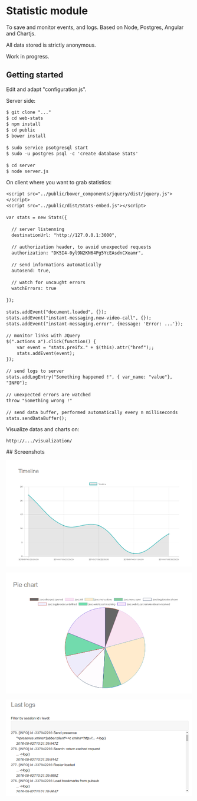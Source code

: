 # Statistic module

To save and monitor events, and logs. Based on Node, Postgres, Angular and Chartjs.

All data stored is strictly anonymous.

Work in progress.

## Getting started

Edit and adapt "configuration.js".

Server side:

    $ git clone "..."
    $ cd web-stats
    $ npm install
    $ cd public
    $ bower install
    
    $ sudo service psotgresql start
    $ sudo -u postgres psql -c 'create database Stats' 

    $ cd server
    $ node server.js
    
On client where you want to grab statistics:
    
    <script src="../public/bower_components/jquery/dist/jquery.js"></script>
    <script src="../public/dist/Stats-embed.js"></script>
    
    var stats = new Stats({
      
      // server listenning
      destinationUrl: "http://127.0.0.1:3000",
      
      // authorization header, to avoid unexpected requests
      authorization: "DK5I4-0yl9N2KN64Pg5YcEAsdnCXeamr",
      
      // send informations automatically
      autosend: true,
      
      // watch for uncaught errors
      watchErrors: true
      
    });
    
    stats.addEvent("document.loaded", {});
    stats.addEvent("instant-messaging.new-video-call", {});
    stats.addEvent("instant-messaging.error", {message: 'Error: ...'});
    
    // monitor links with JQuery
    $(".actions a").click(function() {
        var event = "stats.preifx." + $(this).attr("href");;
        stats.addEvent(event);
    });
    
    // send logs to server
    stats.addLogEntry("Something happened !", { var_name: "value"}, "INFO");
    
    // unexpected errors are watched
    throw "Something wrong !"
    
    // send data buffer, performed automatically every n milliseconds
    stats.sendDataBuffer();
    
    
Visualize datas and charts on:

    http://.../visualization/

         
## Screenshots


![alt=Screenshot 1](https://github.com/remipassmoilesel/web-stats/blob/master/images/screenshot_1.png)


![alt=Screenshot 2](https://github.com/remipassmoilesel/web-stats/blob/master/images/screenshot_2.png)


![alt=Screenshot 3](https://github.com/remipassmoilesel/web-stats/blob/master/images/screenshot_3.png)